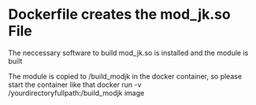 Dockerfile creates the mod_jk.so File
====================
The neccessary software to build mod_jk.so is installed and the module is built

The module is copied to /build_modjk in the docker container, so please start the container
like that 
	 docker run -v /yourdirectoryfullpath:/build_modjk image 
